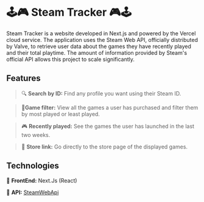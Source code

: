 # 🕹️🎮 Steam Tracker 🎮🕹️ #

Steam Tracker is a website developed in Next.js and powered by the Vercel cloud service. The application uses the Steam Web API, officially distributed by Valve, to retrieve user data about the games they have recently played and their total playtime. The amount of information provided by Steam's official API allows this project to scale significantly.
## Features ##

>🔍 **Search by ID:** Find any profile you want using their Steam ID. 

>📂**Game filter:** View all the games a user has purchased and filter them by most played or least played. 

>🎮 **Recently played:** See the games the user has launched in the last two weeks.

>🛒 **Store link:** Go directly to the store page of the displayed games.

## Technologies ##

🎨 **FrontEnd:** Next.Js (React)

🛜 **API:** [SteamWebApi](https://steamcommunity.com/dev)
